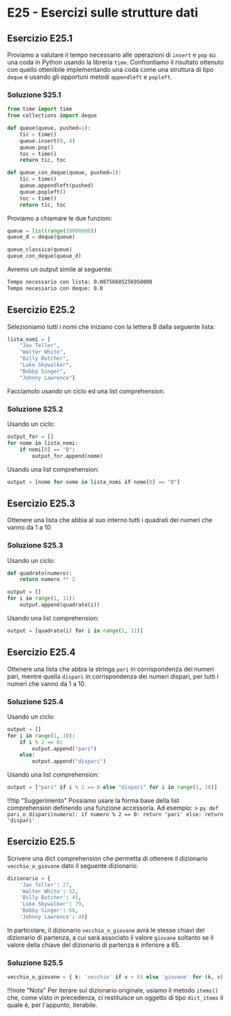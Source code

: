 # E25 - Esercizi sulle strutture dati

## Esercizio E25.1

Proviamo a valutare il tempo necessario alle operazioni di `insert` e `pop` su una coda in Python usando la libreria `time`. Confrontiamo il risultato ottenuto con quello ottenibile implementando una coda come una struttura di tipo `deque` e usando gli opportuni metodi `appendleft` e `popleft`.

### Soluzione S25.1

```py
from time import time
from collections import deque

def queue(queue, pushed=1):
	tic = time()
	queue.insert(0, 4)
	queue.pop()
	toc = time()
	return tic, toc

def queue_con_deque(queue, pushed=1):
	tic = time()
	queue.appendleft(pushed)
	queue.popleft()
	toc = time()
	return tic, toc
```

Proviamo a chiamare le due funzioni:

```py
queue = list(range(10000000))
queue_d = deque(queue)

queue_classica(queue)
queue_con_deque(queue_d)
```

Avremo un output simile al seguente:

```sh
Tempo necessario con lista: 0.08756685256958008
Tempo necessario con deque: 0.0
```

## Esercizio E25.2

Selezioniamo tutti i nomi che iniziano con la lettera B dalla seguente lista:

```py
lista_nomi = [
    "Jax Teller",
    "Walter White",
    "Billy Butcher",
    "Luke Skywalker",
    "Bobby Singer",
    "Johnny Lawrence"]
```

Facciamolo usando un ciclo ed una list comprehension.

### Soluzione S25.2

Usando un ciclo:

```py
output_for = []
for nome in lista_nomi:
    if nomi[0] == "B":
        output_for.append(nome)
```

Usando una list comprehension:

```py
output = [nome for nome in lista_nomi if nome[0] == "B"]
```

## Esercizio E25.3

Ottenere una lista che abbia al suo interno tutti i quadrati dei numeri che vanno da 1 a 10

### Soluzione S25.3

Usando un ciclo:

```py
def quadrato(numero):
    return numero ** 2

output = []
for i in range(1, 11):
    output.append(quadrato(i))
```

Usando una list comprehension:

```py
output = [quadrato(i) for i in range(1, 11)]
```

## Esercizio E25.4

Ottenere una lista che abbia la stringa `pari` in corrispondenza dei numeri pari, mentre quella `dispari` in corrispondenza dei numeri dispari, per tutti i numeri che vanno da 1 a 10.

### Soluzione S25.4

Usando un ciclo:

```py
output = []
for i in range(1, 10):
    if i % 2 == 0:
        output.append("pari")
    else:
        output.append("dispari")
```

Usando una list comprehension:

```py
output = ["pari" if i % 2 == 0 else "dispari" for i in range(1, 10)]
```

!!!tip "Suggerimento"
    Possiamo usare la forma base della list comprehension definendo una funzione accessoria. Ad esempio:
    > ```py
      def pari_o_dispari(numero):
          if numero % 2 == 0:
              return 'pari'
          else:
              return 'dispari'
      ```

## Esercizio E25.5

Scrivere una dict comprehension che permetta di ottenere il dizionario `vecchio_o_giovane` dato il seguente dizionario:

```py
dizionario = {
    'Jax Teller': 27,
    'Walter White': 52,
    'Billy Butcher': 41,
    'Luke Skywalker': 79,
    'Bobby Singer': 68,
    'Johnny Lawrence': 49}
```

In particolare, il dizionario `vecchio_o_giovane` avrà le stesse chiavi del dizionario di partenza, a cui sarà associato il valore `giovane` soltanto se il valore della chiave del dizionario di partenza è inferiore a 65.

### Soluzione S25.5

```py
vecchio_o_giovane = { k: 'vecchio' if v > 65 else 'giovane' for (k, v) in dizionario.items() }
```

!!!note "Nota"
	Per iterare sul dizionario originale, usiamo il metodo `items()` che, come visto in precedenza, ci restituisce un oggetto di tipo `dict_items` il quale è, per l'appunto, iterabile.
